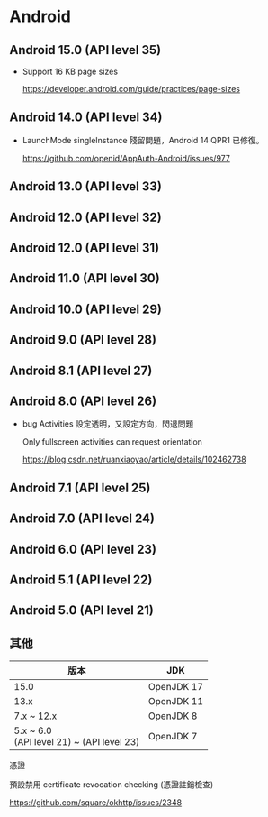 # Android



## Android 15.0 (API level 35)

- Support 16 KB page sizes

  https://developer.android.com/guide/practices/page-sizes



## Android 14.0 (API level 34)

- LaunchMode singleInstance 殘留問題，Android 14 QPR1 已修復。

  https://github.com/openid/AppAuth-Android/issues/977



## Android 13.0 (API level 33)



## Android 12.0 (API level 32)



## Android 12.0 (API level 31)



## Android 11.0 (API level 30)



## Android 10.0 (API level 29)



## Android 9.0 (API level 28)



## Android 8.1 (API level 27)



## Android 8.0 (API level 26)

- bug Activities 設定透明，又設定方向，閃退問題

  Only fullscreen activities can request orientation

  https://blog.csdn.net/ruanxiaoyao/article/details/102462738



## Android 7.1 (API level 25)



## Android 7.0 (API level 24)



## Android 6.0 (API level 23)



## Android 5.1 (API level 22)



## Android 5.0 (API level 21)



## 其他

| 版本                                          | JDK        |
| --------------------------------------------- | ---------- |
| 15.0                                          | OpenJDK 17 |
| 13.x                                          | OpenJDK 11 |
| 7.x ~ 12.x                                    | OpenJDK 8  |
| 5.x ~ 6.0 <br>(API level 21) ~ (API level 23) | OpenJDK 7  |



憑證

預設禁用  certificate revocation checking (憑證註銷檢查)

https://github.com/square/okhttp/issues/2348
